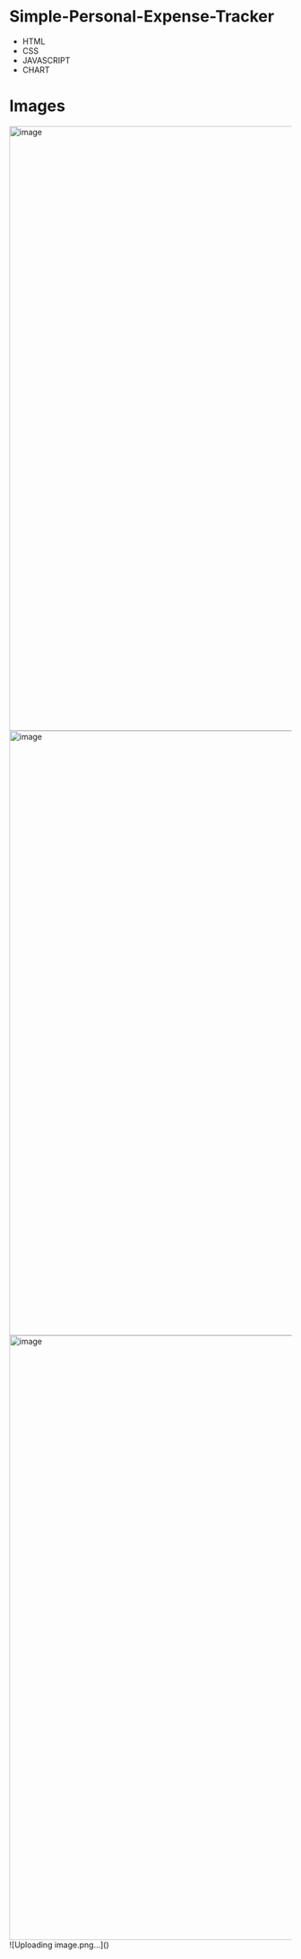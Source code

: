 # Simple-Personal-Expense-Tracker
- HTML
- CSS
- JAVASCRIPT
- CHART

# Images
<img width="1920" height="1080" alt="image" src="https://github.com/user-attachments/assets/01b95fea-a45e-4257-bbf7-1e8e22506741" />
<img width="1920" height="1080" alt="image" src="https://github.com/user-attachments/assets/18ca9485-bc59-46cb-9526-f577ec92abe1" />
<img width="1920" height="1080" alt="image" src="https://github.com/user-attachments/assets/458149af-f9e7-4080-82da-e04d5df13347" />
![Uploading image.png…]()



